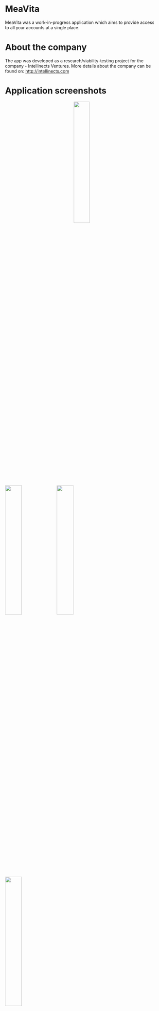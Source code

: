 # MeaVita
MeaVita was a work-in-progress application which aims to provide access to all your accounts at a single place.

# About the company
The app was developed as a research/viability-testing project for the company - Intellinects Ventures. More details about the company can be found on: http://intellinects.com

# Application screenshots
<p align = "center"><img src="http://i.imgur.com/gEGPbaK.png" width = 32%"></img></p>

<img src="http://i.imgur.com/ApPWKjg.png" width="33%"></img> 
<img src="http://i.imgur.com/yaYzyri.png" width="33%"></img>
<img src="http://i.imgur.com/fePfSUv.png" width="33%"></img>

# Download link
The app can be downloaded from the given link: https://drive.google.com/open?id=0B_KFChxLPJ41aldsalhObE9tRHc

# Work to be completed
Being a research project, this was a sample application developed to test out the designs and as well as the integration with the Facebook APIs. This means that some other core functionality such as registering and logging in with a user account was not implemented.
